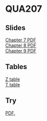 # QUA207

## Slides
[Chapter 7 PDF](https://github.com/maalqurashi/QUA207/blob/main/Chapter%207.pdf) \
[Chapter 8 PDF](https://github.com/maalqurashi/QUA207/blob/main/Chapter%208.pdf) \
[Chapter 9 PDF](https://github.com/maalqurashi/QUA207/blob/main/Chapter%209.pdf)

## Tables
[Z table](https://github.com/maalqurashi/QUA207/blob/main/T%20-%20Table.pdf) \
[T table](https://github.com/maalqurashi/QUA207/blob/main/T%20-%20Table.pdf)

## Try

<a href="https://github.com/maalqurashi/QUA207/blob/main/T%20-%20Table.pdf" target="_blank">PDF.</a>
